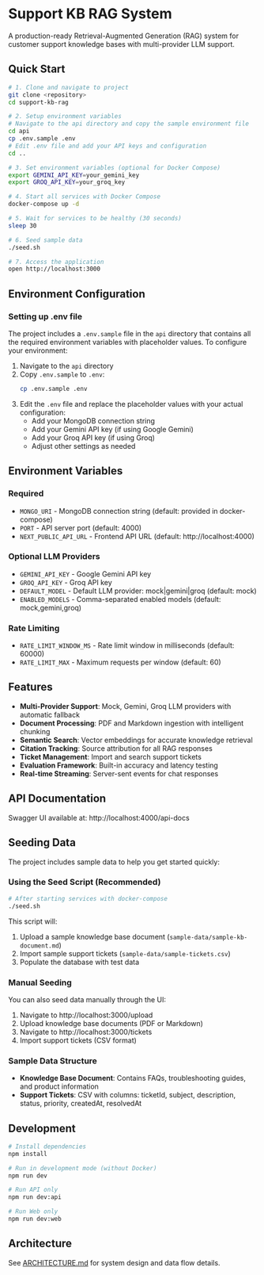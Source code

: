 # Support KB RAG System

A production-ready Retrieval-Augmented Generation (RAG) system for customer support knowledge bases with multi-provider LLM support.

## Quick Start

```bash
# 1. Clone and navigate to project
git clone <repository>
cd support-kb-rag

# 2. Setup environment variables
# Navigate to the api directory and copy the sample environment file
cd api
cp .env.sample .env
# Edit .env file and add your API keys and configuration
cd ..

# 3. Set environment variables (optional for Docker Compose)
export GEMINI_API_KEY=your_gemini_key
export GROQ_API_KEY=your_groq_key

# 4. Start all services with Docker Compose
docker-compose up -d

# 5. Wait for services to be healthy (30 seconds)
sleep 30

# 6. Seed sample data
./seed.sh

# 7. Access the application
open http://localhost:3000
```

## Environment Configuration

### Setting up .env file

The project includes a `.env.sample` file in the `api` directory that contains all the required environment variables with placeholder values. To configure your environment:

1. Navigate to the `api` directory
2. Copy `.env.sample` to `.env`:
   ```bash
   cp .env.sample .env
   ```
3. Edit the `.env` file and replace the placeholder values with your actual configuration:
   - Add your MongoDB connection string
   - Add your Gemini API key (if using Google Gemini)
   - Add your Groq API key (if using Groq)
   - Adjust other settings as needed

## Environment Variables

### Required
- `MONGO_URI` - MongoDB connection string (default: provided in docker-compose)
- `PORT` - API server port (default: 4000)
- `NEXT_PUBLIC_API_URL` - Frontend API URL (default: http://localhost:4000)

### Optional LLM Providers
- `GEMINI_API_KEY` - Google Gemini API key
- `GROQ_API_KEY` - Groq API key
- `DEFAULT_MODEL` - Default LLM provider: mock|gemini|groq (default: mock)
- `ENABLED_MODELS` - Comma-separated enabled models (default: mock,gemini,groq)

### Rate Limiting
- `RATE_LIMIT_WINDOW_MS` - Rate limit window in milliseconds (default: 60000)
- `RATE_LIMIT_MAX` - Maximum requests per window (default: 60)

## Features

- **Multi-Provider Support**: Mock, Gemini, Groq LLM providers with automatic fallback
- **Document Processing**: PDF and Markdown ingestion with intelligent chunking
- **Semantic Search**: Vector embeddings for accurate knowledge retrieval
- **Citation Tracking**: Source attribution for all RAG responses
- **Ticket Management**: Import and search support tickets
- **Evaluation Framework**: Built-in accuracy and latency testing
- **Real-time Streaming**: Server-sent events for chat responses

## API Documentation

Swagger UI available at: http://localhost:4000/api-docs

## Seeding Data

The project includes sample data to help you get started quickly:

### Using the Seed Script (Recommended)
```bash
# After starting services with docker-compose
./seed.sh
```

This script will:
1. Upload a sample knowledge base document (`sample-data/sample-kb-document.md`)
2. Import sample support tickets (`sample-data/sample-tickets.csv`)
3. Populate the database with test data

### Manual Seeding
You can also seed data manually through the UI:
1. Navigate to http://localhost:3000/upload
2. Upload knowledge base documents (PDF or Markdown)
3. Navigate to http://localhost:3000/tickets
4. Import support tickets (CSV format)

### Sample Data Structure
- **Knowledge Base Document**: Contains FAQs, troubleshooting guides, and product information
- **Support Tickets**: CSV with columns: ticketId, subject, description, status, priority, createdAt, resolvedAt

## Development

```bash
# Install dependencies
npm install

# Run in development mode (without Docker)
npm run dev

# Run API only
npm run dev:api

# Run Web only
npm run dev:web
```

## Architecture

See [ARCHITECTURE.md](./ARCHITECTURE.md) for system design and data flow details.
